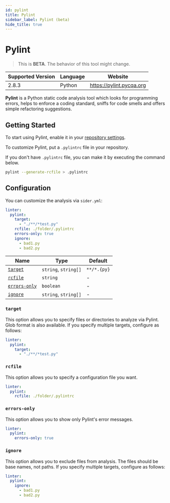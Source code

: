 ```yaml
---
id: pylint
title: Pylint
sidebar_label: Pylint (beta)
hide_title: true
---
```


# Pylint

> This is **BETA**. The behavior of this tool might change.

| Supported Version | Language | Website                  |
| ----------------- | -------- | ------------------------ |
| 2.8.3             | Python   | https://pylint.pycqa.org |

**Pylint** is a Python static code analysis tool which looks for programming errors, helps to enforce a coding standard, sniffs for code smells and offers simple refactoring suggestions.

## Getting Started

To start using Pylint, enable it in your [repository settings](../../getting-started/repository-settings.md).

To customize Pylint, put a `.pylintrc` file in your repository.

If you don't have `.pylintrc` file, you can make it by executing the command below.

```sh
pylint --generate-rcfile > .pylintrc
```

## Configuration

You can customize the analysis via `sider.yml`:

```yaml
linter:
  pylint:
    target:
      - "./**/*test.py"
    rcfile: ./folder/.pylintrc
    errors-only: true
    ignore:
      - bad1.py
      - bad2.py
```

| Name                          | Type                 | Default     |
| ----------------------------- | -------------------- | ----------- |
| [`target`](#target)           | `string`, `string[]` | `**/*.{py}` |
| [`rcfile`](#rcfile)           | `string`             | -           |
| [`errors-only`](#errors-only) | `boolean`            | -           |
| [`ignore`](#ignore)           | `string`, `string[]` | -           |

### `target`

This option allows you to specify files or directories to analyze via Pylint. Glob format is also available.
If you specify multiple targets, configure as follows:

```yaml
linter:
  pylint:
    target:
      - "./**/*test.py"
```

### `rcfile`

This option allows you to specify a configuration file you want.

```yaml
linter:
  pylint:
    rcfile: ./folder/.pylintrc
```

### `errors-only`

This option allows you to show only Pylint's error messages.

```yaml
linter:
  pylint:
    errors-only: true
```

### `ignore`

This option allows you to exclude files from analysis. The files should be base names, not paths. If you specify multiple targets, configure as follows:

```yaml
linter:
  pylint:
    ignore:
      - bad1.py
      - bad2.py
```
